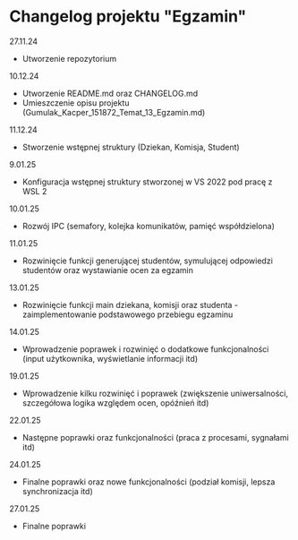 # Changelog projektu "Egzamin"

27.11.24
- Utworzenie repozytorium

10.12.24
- Utworzenie README.md oraz CHANGELOG.md
- Umieszczenie opisu projektu (Gumulak_Kacper_151872_Temat_13_Egzamin.md)

11.12.24
- Stworzenie wstępnej struktury (Dziekan, Komisja, Student)

9.01.25
- Konfiguracja wstępnej struktury stworzonej w VS 2022 pod pracę z WSL 2

10.01.25
- Rozwój IPC (semafory, kolejka komunikatów, pamięć współdzielona)

11.01.25
- Rozwinięcie funkcji generującej studentów, symulującej odpowiedzi studentów oraz wystawianie ocen za egzamin

13.01.25
- Rozwinięcie funkcji main dziekana, komisji oraz studenta - zaimplementowanie podstawowego przebiegu egzaminu

14.01.25
- Wprowadzenie poprawek i rozwinięć o dodatkowe funkcjonalności (input użytkownika, wyświetlanie informacji itd)

19.01.25
- Wprowadzenie kilku rozwinięć i poprawek (zwiększenie uniwersalności, szczegółowa logika względem ocen, opóźnień itd)

22.01.25
- Następne poprawki oraz funkcjonalności (praca z procesami, sygnałami itd)

24.01.25
- Finalne poprawki oraz nowe funkcjonalności (podział komisji, lepsza synchronizacja itd)

27.01.25
- Finalne poprawki
